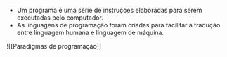- Um programa é uma série de instruções elaboradas para serem executadas pelo computador.
- As linguagens de programação foram criadas para facilitar a tradução entre linguagem humana e linguagem de máquina.

![[Paradigmas de programação]]


